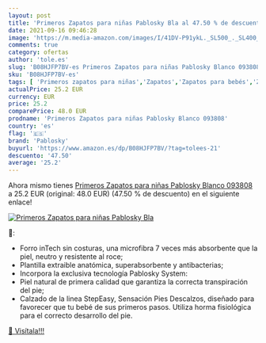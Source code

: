 ```yaml
---
layout: post
title: 'Primeros Zapatos para niñas Pablosky Bla al 47.50 % de descuento'
date: 2021-09-16 09:46:28
image: 'https://m.media-amazon.com/images/I/41DV-P91ykL._SL500_._SL400_.jpg'
comments: true
category: ofertas
author: 'tole.es'
slug: 'B08HJFP7BV-es Primeros Zapatos para niñas Pablosky Blanco 093808'
sku: 'B08HJFP7BV-es'
tags: [ 'Primeros zapatos para niñas','Zapatos','Zapatos para bebés','Zapatos para niñas','Zapatos y complementos','pablosky','zapatos', ]
actualPrice: 25.2 EUR
currency: EUR
price: 25.2
comparePrice: 48.0 EUR
prodname: 'Primeros Zapatos para niñas Pablosky Blanco 093808'
country: 'es'
flag: '🇪🇸'
brand: 'Pablosky'
buyurl: 'https://www.amazon.es/dp/B08HJFP7BV/?tag=tolees-21'
descuento: '47.50'
average: '25.2'
---
```


Ahora mismo tienes [Primeros Zapatos para niñas Pablosky Blanco 093808](https://www.amazon.es/dp/B08HJFP7BV/?tag=tolees-21) a 25.2 EUR (original: 48.0 EUR) (47.50 %  de descuento) en el siguiente enlace!

[![Primeros Zapatos para niñas Pablosky Bla](https://m.media-amazon.com/images/I/41DV-P91ykL._SL500_._SL400_.jpg)](https://www.amazon.es/dp/B08HJFP7BV/?tag=tolees-21)

🔎:

- Forro inTech sin costuras, una microfibra 7 veces más absorbente que la piel, neutro y resistente al roce;
- Plantilla extraible anatómica, superabsorbente y antibacterias;
- Incorpora la exclusiva tecnología Pablosky System:
- Piel natural de primera calidad que garantiza la correcta transpiración del pie;
- Calzado de la linea StepEasy, Sensación Pies Descalzos, diseñado para favorecer que tu bebé de sus primeros pasos. Utiliza horma fisiológica para el correcto desarrollo del pie.

[🛒 Visítala!!!](https://www.amazon.es/dp/B08HJFP7BV/?tag=tolees-21)
